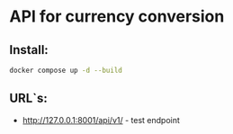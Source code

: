 # API for currency conversion

## Install:

```bash
docker compose up -d --build
```

## URL`s:

- http://127.0.0.1:8001/api/v1/ - test endpoint